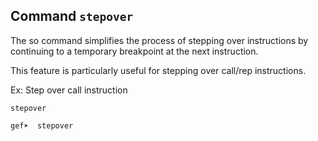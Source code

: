 ## Command `stepover`

The so command simplifies the process of stepping over instructions by continuing to a
temporary breakpoint at the next instruction.

This feature is particularly useful for stepping over call/rep instructions.

Ex: Step over call instruction

```text
stepover
```

```bash
gef➤  stepover
```
